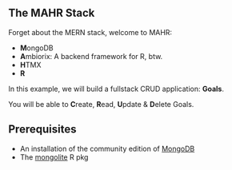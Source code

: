 ## The MAHR Stack

Forget about the MERN stack, welcome to MAHR:
- **M**ongoDB
- **A**mbiorix: A backend framework for R, btw.
- **H**TMX
- **R**

In this example, we will build a fullstack CRUD application: **Goals**.

You will be able to **C**reate, **R**ead, **U**pdate & **D**elete Goals.

## Prerequisites

- An installation of the community edition of [MongoDB](https://www.mongodb.com/docs/manual/installation/)
- The [mongolite](https://github.com/jeroen/mongolite) R pkg
